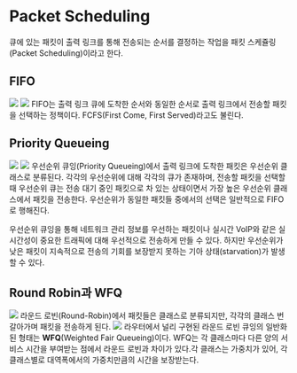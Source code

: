 # Packet Scheduling
큐에 있는 패킷이 출력 링크를 통해 전송되는 순서를 결정하는 작업을 패킷 스케쥴링(Packet Scheduling)이라고 한다.

## FIFO
![](https://i.imgur.com/BsDJSSR.png)
![](https://i.imgur.com/QF9BY6B.png)
FIFO는 출력 링크 큐에 도착한 순서와 동일한 순서로 출력 링크에서 전송할 패킷을 선택하는 정책이다. FCFS(First Come, First Served)라고도 불린다.

## Priority Queueing
![](https://i.imgur.com/XUkhpmL.png)
![](https://i.imgur.com/RizesX8.png)
우선순위 큐잉(Priority Queueing)에서 출력 링크에 도착한 패킷은 우선순위 클래스로 분류된다. 각각의 우선순위에 대해 각각의 큐가 존재하며, 전송할 패킷을 선택할 때 우선순위 큐는 전송 대기 중인 패킷으로 차 있는 상태이면서 가장 높은 우선순위 클래스에서 패킷을 전송한다. 우선순위가 동일한 패킷들 중에서의 선택은 일반적으로 FIFO로 행해진다.

우선순위 큐잉을 통해 네트워크 관리 정보를 우선하는 패킷이나 실시간 VoIP와 같은 실시간성이 중요한 트래픽에 대해 우선적으로 전송하게 만들 수 있다. 하지만 우선순위가 낮은 패킷이 지속적으로 전송의 기회를 보장받지 못하는 기아 상태(starvation)가 발생할 수 있다.

## Round Robin과 WFQ

![](https://i.imgur.com/tld7JKk.png)
라운드 로빈(Round-Robin)에서 패킷들은 클래스로 분류되지만, 각각의 클래스 번갈아가며 패킷을 전송하게 된다.
![](https://i.imgur.com/G7wo0DK.png)
라우터에서 널리 구현된 라운드 로빈 큐잉의 일반화된 형태는 **WFQ**(Weighted Fair Queueing)이다. WFQ는 각 클래스마다 다른 양의 서비스 시간을 부여받는 점에서 라운드 로빈과 차이가 있다.각 클래스는 가중치가 있어, 각 클래스별로 대역폭에서의 가중치만큼의 시간을 보장받는다.

